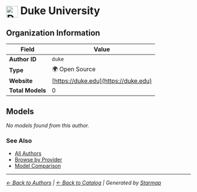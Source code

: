 # <img src="https://raw.githubusercontent.com/agentstation/starmap/master/internal/embedded/logos/duke.svg" alt="Duke University" width="32" height="32" style="vertical-align: middle;"> Duke University
  
  
## Organization Information
  
| Field | Value |
|---------|---------|
| **Author ID** | `duke` |
| **Type** | 🌍 Open Source |
| **Website** | [https://duke.edu](https://duke.edu) |
| **Total Models** | 0 |

  
## Models
  
*No models found from this author.*
  
### See Also
  
- [All Authors](../)
- [Browse by Provider](../../providers/)
- [Model Comparison](../../models/)
  
---
*_[← Back to Authors](../) | [← Back to Catalog](../../) | Generated by [Starmap](https://github.com/agentstation/starmap)_*